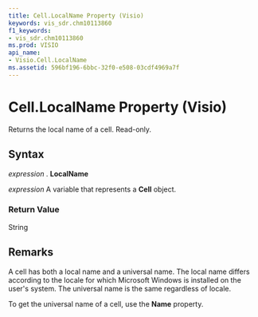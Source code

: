 ```yaml
---
title: Cell.LocalName Property (Visio)
keywords: vis_sdr.chm10113860
f1_keywords:
- vis_sdr.chm10113860
ms.prod: VISIO
api_name:
- Visio.Cell.LocalName
ms.assetid: 596bf196-6bbc-32f0-e508-03cdf4969a7f
---
```



# Cell.LocalName Property (Visio)

Returns the local name of a cell. Read-only.


## Syntax

 _expression_ . **LocalName**

 _expression_ A variable that represents a **Cell** object.


### Return Value

String


## Remarks

A cell has both a local name and a universal name. The local name differs according to the locale for which Microsoft Windows is installed on the user's system. The universal name is the same regardless of locale.

To get the universal name of a cell, use the  **Name** property.


